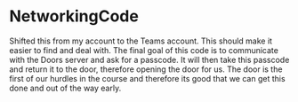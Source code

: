 # NetworkingCode
Shifted this from my account to the Teams account. 
This should make it easier to find and deal with.
The final goal of this code is to communicate with the Doors server and ask for a passcode. 
It will then take this passcode and return it to the door, therefore opening the door for us. 
The door is the first of our hurdles in the course and therefore its good that we can get this done and out of the way early.
